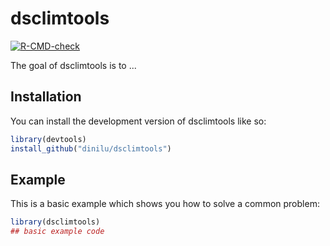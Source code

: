 
# dsclimtools

<!-- badges: start -->
[![R-CMD-check](https://github.com/dinilu/dsclimtools/actions/workflows/R-CMD-check.yaml/badge.svg)](https://github.com/dinilu/dsclimtools/actions/workflows/R-CMD-check.yaml)
<!-- badges: end -->

The goal of dsclimtools is to ...

## Installation

You can install the development version of dsclimtools like so:

``` r
library(devtools)
install_github("dinilu/dsclimtools")
```

## Example

This is a basic example which shows you how to solve a common problem:

``` r
library(dsclimtools)
## basic example code
```


